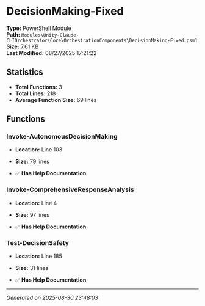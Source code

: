 # DecisionMaking-Fixed

**Type:** PowerShell Module  
**Path:** `Modules\Unity-Claude-CLIOrchestrator\Core\OrchestrationComponents\DecisionMaking-Fixed.psm1`  
**Size:** 7.61 KB  
**Last Modified:** 08/27/2025 17:21:22  

## Statistics

- **Total Functions:** 3
- **Total Lines:** 218
- **Average Function Size:** 69 lines

## Functions


### Invoke-AutonomousDecisionMaking

- **Location:** Line 103
- **Size:** 79 lines

- ✅ **Has Help Documentation** 
### Invoke-ComprehensiveResponseAnalysis

- **Location:** Line 4
- **Size:** 97 lines

- ✅ **Has Help Documentation** 
### Test-DecisionSafety

- **Location:** Line 185
- **Size:** 31 lines

- ✅ **Has Help Documentation**

---
*Generated on 2025-08-30 23:48:03*
